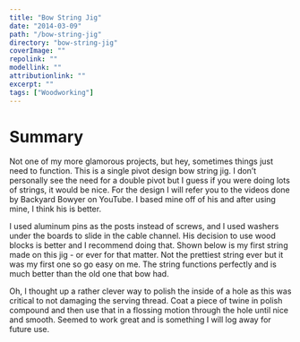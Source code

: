 ```yaml
---
title: "Bow String Jig"
date: "2014-03-09"
path: "/bow-string-jig"
directory: "bow-string-jig"
coverImage: ""
repolink: ""
modellink: ""
attributionlink: ""
excerpt: ""
tags: ["Woodworking"]
---
```


# Summary

Not one of my more glamorous projects, but hey, sometimes things just need to function. This is a single pivot design bow string jig. I don’t personally see the need for a double pivot but I guess if you were doing lots of strings, it would be nice. For the design I will refer you to the videos done by Backyard Bowyer on YouTube. I based mine off of his and after using mine, I think his is better.

I used aluminum pins as the posts instead of screws, and I used washers under the boards to slide in the cable channel. His decision to use wood blocks is better and I recommend doing that. Shown below is my first string made on this jig - or ever for that matter. Not the prettiest string ever but it was my first one so go easy on me. The string functions perfectly and is much better than the old one that bow had.

Oh, I thought up a rather clever way to polish the inside of a hole as this was critical to not damaging the serving thread. Coat a piece of twine in polish compound and then use that in a flossing motion through the hole until nice and smooth. Seemed to work great and is something I will log away for future use.

